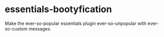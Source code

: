 # essentials-bootyfication
Make the ever-so-popular essentials plugin ever-so-unpopular with ever-so-custom messages.
